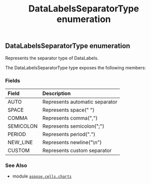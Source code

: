 ﻿---
title: DataLabelsSeparatorType enumeration
second_title: Aspose.Cells for Python via .NET API References
description: 
type: docs
weight: 490
url: /aspose.cells.charts/datalabelsseparatortype/
is_root: false
---

## DataLabelsSeparatorType enumeration

Represents the separator type of DataLabels.



The DataLabelsSeparatorType type exposes the following members:

### Fields
| Field | Description |
| :- | :- |
| AUTO | Represents automatic separator |
| SPACE | Represents space(" ") |
| COMMA | Represents comma(",") |
| SEMICOLON | Represents semicolon(";") |
| PERIOD | Represents period(".") |
| NEW_LINE | Represents newline("\n") |
| CUSTOM | Represents custom separator |



### See Also
* module [`aspose.cells.charts`](..)
